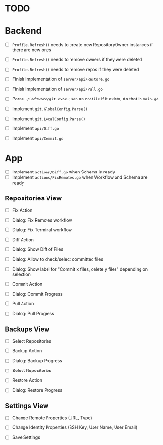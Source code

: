 
# TODO


# Backend

- [ ] `Profile.Refresh()` needs to create new RepositoryOwner instances if there are new ones
- [ ] `Profile.Refresh()` needs to remove owners if they were deleted
- [ ] `Profile.Refresh()` needs to remove repos if they were deleted

- [ ] Finish Implementation of `server/api/Restore.go`
- [ ] Finish Implementation of `server/api/Pull.go`


- [ ] Parse `~/Software/git-evac.json` as `Profile` if it exists, do that in `main.go`
- [ ] Implement `git.GlobalConfig.Parse()`
- [ ] Implement `git.LocalConfig.Parse()`

- [ ] Implement `api/Diff.go`
- [ ] Implement `api/Commit.go`


# App

- [ ] Implement `actions/Diff.go` when Schema is ready
- [ ] Implement `actions/FixRemotes.go` when Workflow and Schema are ready

## Repositories View

- [ ] Fix Action
- [ ] Dialog: Fix Remotes workflow
- [ ] Dialog: Fix Terminal workflow

- [ ] Diff Action
- [ ] Dialog: Show Diff of Files
- [ ] Dialog: Allow to check/select committed files
- [ ] Dialog: Show label for "Commit x files, delete y files" depending on selection

- [ ] Commit Action
- [ ] Dialog: Commit Progress

- [ ] Pull Action
- [ ] Dialog: Pull Progress


## Backups View

- [ ] Select Repositories
- [ ] Backup Action
- [ ] Dialog: Backup Progress

- [ ] Select Repositories
- [ ] Restore Action
- [ ] Dialog: Restore Progress

## Settings View

- [ ] Change Remote Properties (URL, Type)
- [ ] Change Identity Properties (SSH Key, User Name, User Email)
- [ ] Save Settings

